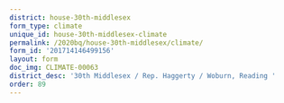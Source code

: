 ```yaml
---
district: house-30th-middlesex
form_type: climate
unique_id: house-30th-middlesex-climate
permalink: /2020bq/house-30th-middlesex/climate/
form_id: '201714146499156'
layout: form
doc_img: CLIMATE-00063
district_desc: '30th Middlesex / Rep. Haggerty / Woburn, Reading '
order: 89
---
```


